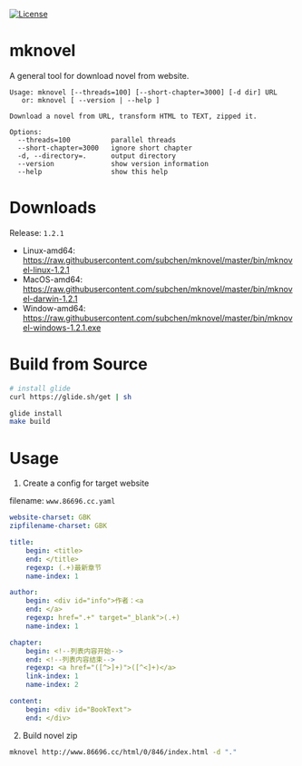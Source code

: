 [![License](http://img.shields.io/badge/License-Apache_2-red.svg?style=flat)](http://www.apache.org/licenses/LICENSE-2.0)


# mknovel

A general tool for download novel from website.

```
Usage: mknovel [--threads=100] [--short-chapter=3000] [-d dir] URL
   or: mknovel [ --version | --help ]

Download a novel from URL, transform HTML to TEXT, zipped it.

Options:
  --threads=100          parallel threads
  --short-chapter=3000   ignore short chapter
  -d, --directory=.      output directory
  --version              show version information
  --help                 show this help
```

# Downloads

Release: `1.2.1`

* Linux-amd64: https://raw.githubusercontent.com/subchen/mknovel/master/bin/mknovel-linux-1.2.1
* MacOS-amd64: https://raw.githubusercontent.com/subchen/mknovel/master/bin/mknovel-darwin-1.2.1
* Window-amd64: https://raw.githubusercontent.com/subchen/mknovel/master/bin/mknovel-windows-1.2.1.exe

# Build from Source

```bash
# install glide
curl https://glide.sh/get | sh

glide install
make build
```

# Usage

1. Create a config for target website

filename: `www.86696.cc.yaml`

```yaml
website-charset: GBK
zipfilename-charset: GBK

title:
    begin: <title>
    end: </title>
    regexp: (.+)最新章节
    name-index: 1

author:
    begin: <div id="info">作者：<a
    end: </a>
    regexp: href=".+" target="_blank">(.+)
    name-index: 1

chapter:
    begin: <!--列表内容开始-->
    end: <!--列表内容结束-->
    regexp: <a href="([^>]+)">([^<]+)</a>
    link-index: 1
    name-index: 2

content:
    begin: <div id="BookText">
    end: </div>
```

2. Build novel zip

```bash
mknovel http://www.86696.cc/html/0/846/index.html -d "."
```
